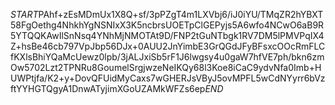 $START$PAhf+zEsMDmUx1X8Q+sf/3pPZgT4m1LXVbj6/iJ0iYU/TMqZR2hYBXT58FgOethg4NhkhYgNSNIxX3K5ncbrsUOETpClGEPyjs5A6wfo4NCwO6aB9R5YTQQKAwIlSnNsq4YNhMjNMOTAt9D/FNP2tGuNTbgk1RV7DM5lPMVPqIX4Z+hsBe46cb797VpJbp56DJx+0AUU2JnYimbE3GrQGdJFyBFsxcOOcRmFLCfKXlsBhiYQaMcUewz0lpb/3jALJxiSb5rF1J6lwgsy4u0gaW7hfVE7ph/bkn6zmOw5702Lzt2TPNRu8GoumelSrgjwzeNeIKQy68l3Koe8iCaC9ydvNfa0Imb+HUWPtjfa/K2+y+DovQFUidMyCaxs7wGHERJsVByJ5ovMPFL5wCdNYyrr6bVzftYYHGTQgyA1DnwATyjimXGoUZAMkWFZs6ep$END$